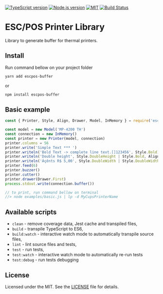 [![TypeScript version][ts-badge]][typescript-37]
[![Node.js version][nodejs-badge]][nodejs]
[![MIT][license-badge]][LICENSE]
[![Build Status][travis-badge]][travis-ci]

# ESC/POS Printer Library

Library to generate buffer for thermal printers.

## Install

Run command bellow on your project folder

```sh
yarn add escpos-buffer
```
or
```sh
npm install escpos-buffer
```

## Basic example
```js
const { Printer, Style, Align, Drawer, Model, InMemory } = require('escpos-buffer')

const model = new Model('MP-4200 TH')
const connection = new InMemory()
const printer = new Printer(model, connection)
printer.columns = 56
printer.write('Simple Text *** ')
printer.writeln('Bold Text -> complete line text.[]123456', Style.Bold)
printer.writeln('Double height', Style.DoubleHeight | Style.Bold, Align.Center)
printer.writeln('Áçênts R$ 5,00', Style.DoubleWidth | Style.DoubleWidth, Align.Center)
printer.feed(6)
printer.buzzer()
printer.cutter()
printer.drawer(Drawer.First)
process.stdout.write(connection.buffer())

// to print, run command bellow on terminal
//> node examples/basic.js | lp -d MyCupsPrinterName
```

## Available scripts

+ `clean` - remove coverage data, Jest cache and transpiled files,
+ `build` - transpile TypeScript to ES6,
+ `build:watch` - interactive watch mode to automatically transpile source files,
+ `lint` - lint source files and tests,
+ `test` - run tests,
+ `test:watch` - interactive watch mode to automatically re-run tests
+ `test:debug` - run tests debugging

## License
Licensed under the MIT. See the [LICENSE](https://github.com/grandchef/escpos-buffer/blob/master/LICENSE) file for details.

[ts-badge]: https://img.shields.io/badge/TypeScript-3.7-blue.svg
[nodejs-badge]: https://img.shields.io/badge/Node.js->=%2010-blue.svg
[nodejs]: https://nodejs.org/dist/latest-v10.x/docs/api/
[travis-badge]: https://travis-ci.org/grandchef/escpos-buffer.svg?branch=master
[travis-ci]: https://travis-ci.org/grandchef/escpos-buffer
[typescript]: https://www.typescriptlang.org/
[typescript-37]: https://www.typescriptlang.org/docs/handbook/release-notes/typescript-3-7.html
[license-badge]: https://img.shields.io/badge/license-MIT-blue.svg
[license]: https://github.com/grandchef/escpos-buffer/blob/master/LICENSE
